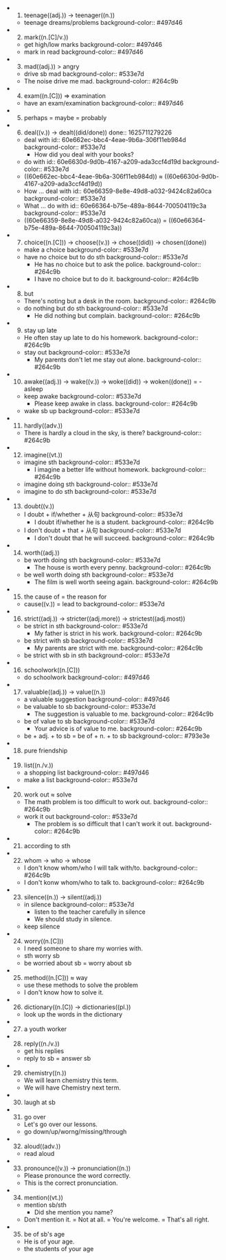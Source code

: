 -
  1. teenage((adj.)) -> teenager((n.))
	- teenage dreams/problems
	  background-color:: #497d46
-
  2. mark((n.[C]/v.))
	- get high/low marks
	  background-color:: #497d46
	- mark in read
	  background-color:: #497d46
-
  3. mad((adj.)) > angry
	- drive sb mad
	  background-color:: #533e7d
	- The noise drive me mad.
	  background-color:: #264c9b
-
  4. exam((n.[C])) => examination
	- have an exam/examination
	  background-color:: #497d46
-
  5. perhaps = maybe = probably
-
  6. deal((v.)) -> dealt((did/done))
  done:: 1625711279226
	- deal with
	  id:: 60e662ec-bbc4-4eae-9b6a-306f11eb984d
	  background-color:: #533e7d
		- How did you deal with your books?
	- do with
	  id:: 60e6630d-9d0b-4167-a209-ada3ccf4d19d
	  background-color:: #533e7d
	- ((60e662ec-bbc4-4eae-9b6a-306f11eb984d)) ≈ ((60e6630d-9d0b-4167-a209-ada3ccf4d19d))
	- How ... deal with
	  id:: 60e66359-8e8e-49d8-a032-9424c82a60ca
	  background-color:: #533e7d
	- What ... do with
	  id:: 60e66364-b75e-489a-8644-700504119c3a
	  background-color:: #533e7d
	- ((60e66359-8e8e-49d8-a032-9424c82a60ca)) = ((60e66364-b75e-489a-8644-700504119c3a))
-
  7. choice((n.[C])) -> choose((v.)) -> chose((did)) -> chosen((done))
	- make a choice
	  background-color:: #533e7d
	- have no choice but to do sth
	  background-color:: #533e7d
		- He has no choice but to ask the police.
		  background-color:: #264c9b
		- I have no choice but to do it.
		  background-color:: #264c9b
-
  8. but
	- There's noting but a desk in the room.
	  background-color:: #264c9b
	- do nothing but do sth
	  background-color:: #533e7d
		- He did nothing but complain.
		  background-color:: #264c9b
-
  9. stay up late
	- He often stay up late to do his homework.
	  background-color:: #264c9b
	- stay out
	  background-color:: #533e7d
		- My parents don't let me stay out alone.
		  background-color:: #264c9b
-
  10. awake((adj.)) -> wake((v.)) -> woke((did)) -> woken((done)) = -asleep
	- keep awake
	  background-color:: #533e7d
		- Please keep awake in class.
		  background-color:: #264c9b
	- wake sb up
	  background-color:: #533e7d
-
  11. hardly((adv.))
	- There is hardly a cloud in the sky, is there?
	  background-color:: #264c9b
-
  12. imagine((vt.))
	- imagine sth
	  background-color:: #533e7d
		- I imagine a better life without homework.
		  background-color:: #264c9b
	- imagine doing sth
	  background-color:: #533e7d
	- imagine to do sth
	  background-color:: #533e7d
-
  13. doubt((v.))
	- I doubt + if/whether + 从句
	  background-color:: #533e7d
		- I doubt if/whether he is a student.
		  background-color:: #264c9b
	- I don't doubt + that + 从句
	  background-color:: #533e7d
		- I don't doubt that he will succeed.
		  background-color:: #264c9b
-
  14. worth((adj.))
	- be worth doing sth
	  background-color:: #533e7d
		- The house is worth every penny.
		  background-color:: #264c9b
	- be well worth doing sth
	  background-color:: #533e7d
		- The film is well worth seeing again.
		  background-color:: #264c9b
-
  15. the cause of = the reason for
	- cause((v.)) = lead to
	  background-color:: #533e7d
-
  16. strict((adj.)) -> stricter((adj.more)) -> strictest((adj.most))
	- be strict in sth
	  background-color:: #533e7d
		- My father is strict in his work.
		  background-color:: #264c9b
	- be strict with sb
	  background-color:: #533e7d
		- My parents are strict with me.
		  background-color:: #264c9b
	- be strict with sb in sth
	  background-color:: #533e7d
-
  16. schoolwork((n.[C]))
	- do schoolwork
	  background-color:: #497d46
-
  17. valuable((adj.)) -> value((n.))
	- a valuable suggestion
	  background-color:: #497d46
	- be valuable to sb
	  background-color:: #533e7d
		- The suggestion is valuable to me.
		  background-color:: #264c9b
	- be of value to sb
	  background-color:: #533e7d
		- Your advice is of value to me.
		  background-color:: #264c9b
	- be + adj. + to sb = be of + n. + to sb
	  background-color:: #793e3e
-
  18. pure friendship
-
  19. list((n./v.))
	- a shopping list
	  background-color:: #497d46
	- make a list
	  background-color:: #533e7d
-
  20. work out ≈ solve
	- The math problem is too difficult to work out.
	  background-color:: #264c9b
	- work it out
	  background-color:: #533e7d
		- The problem is so difficult that I can't work it out.
		  background-color:: #264c9b
-
  21. according to sth
-
  22. whom -> who -> whose
	- I don't know whom/who I will talk with/to.
	  background-color:: #264c9b
	- I don't konw whom/who to talk to.
	  background-color:: #264c9b
-
  23. silence((n.)) -> silent((adj.))
	- in silence
	  background-color:: #533e7d
		- listen to the teacher carefully in silence
		- We should study in silence.
	- keep silence
-
  24. worry((n.[C]))
	- I need someone to share my worries with.
	- sth worry sb
	- be worried about sb = worry about sb
-
  25. method((n.[C])) ≈ way
	- use these methods to solve the problem
	- I don't know how to solve it.
-
  26. dictionary((n.[C)) -> dictionaries((pl.))
	- look up the words in the dictionary
-
  27. a youth worker
-
  28. reply((n./v.))
	- get his replies
	- reply to sb = answer sb
-
  29. chemistry((n.))
	- We will learn chemistry this term.
	- We will have Chemistry next term.
-
  30. laugh at sb
-
  31. go over
	- Let's go over our lessons.
	- go down/up/worng/missing/through
-
  32. aloud((adv.))
	- read aloud
-
  33. pronounce((v.)) -> pronunciation((n.))
	- Please pronounce the word correctly.
	- This is the correct pronunciation.
-
  34. mention((vt.))
	- mention sb/sth
		- Did she mention you name?
	- Don't mention it. = Not at all. = You're welcome. = That's all right.
-
  35. be of sb's age
	- He is of your age.
	- the students of your age